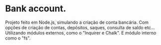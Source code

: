 # Bank account.
Projeto feito em Node.js, simulando a criação de conta bancária.
Com opções de criação de contas, depósitos, saques, consulta de saldo etc...
Utilizando módulos externos, como o "Inquirer e Chalk".
E módulo interno como o "fs".

